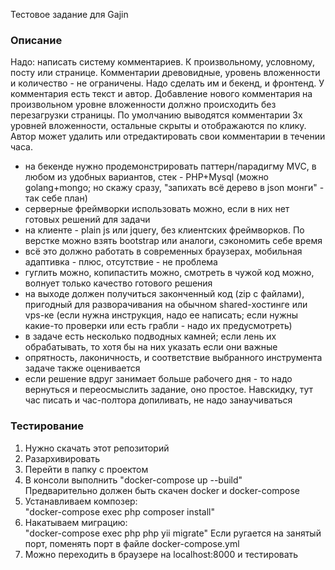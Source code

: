 Тестовое задание для Gajin


### Описание

Надо: написать систему комментариев. К произвольному, условному, посту или странице. Комментарии древовидные, уровень вложенности и количество - не ограничены. Надо сделать им и бекенд, и фронтенд. У комментария есть текст и автор. Добавление нового комментария на произвольном уровне вложенности должно происходить без перезагрузки страницы. По умолчанию выводятся комментарии 3х уровней вложенности, остальные скрыты и отображаются по клику. Автор может удалить или отредактировать свои комментарии в течении часа.
 
- на бекенде нужно продемонстрировать паттерн/парадигму MVC, в любом из удобных вариантов, стек - PHP+Mysql (можно golang+mongo; но скажу сразу, "запихать всё дерево в json монги" - так себе план)
- серверные фреймворки использовать можно, если в них нет готовых решений для задачи
- на клиенте - plain js или jquery, без клиентских фреймворков. По верстке можно взять bootstrap или аналоги, сэкономить себе время
- всё это должно работать в современных браузерах, мобильная адаптивка - плюс, отсутствие - не проблема
- гуглить можно, копипастить можно, смотреть в чужой код можно, волнует только качество готового решения
- на выходе должен получиться законченный код (zip с файлами), пригодный для разворачивания на обычном shared-хостинге или vps-ке (если нужна инструкция, надо ее написать; если нужны какие-то проверки или есть грабли - надо их предусмотреть)
- в задаче есть несколько подводных камней; если лень их обрабатывать, то хотя бы на них указать если они важные
- опрятность, лаконичность, и соответствие выбранного инструмента задаче также оценивается
- если решение вдруг занимает больше рабочего дня - то надо вернуться и переосмыслить задание, оно простое. Навскидку, тут час писать и час-полтора допиливать, не надо занаучиваться



### Тестирование
1. Нужно скачать этот репозиторий
2. Разархивировать
3. Перейти в папку с проектом
4. В консоли выполнить "docker-compose up --build" <br>
Предварительно должен быть скачен docker и docker-compose
5. Устанавливаем композер:<br>
"docker-compose exec php composer install"
5. Накатываем миграцию:<br>
"docker-compose exec php php yii migrate"
Если ругается на занятый порт, поменять порт в файле docker-compose.yml
6. Можно переходить в браузере на localhost:8000 и тестировать

